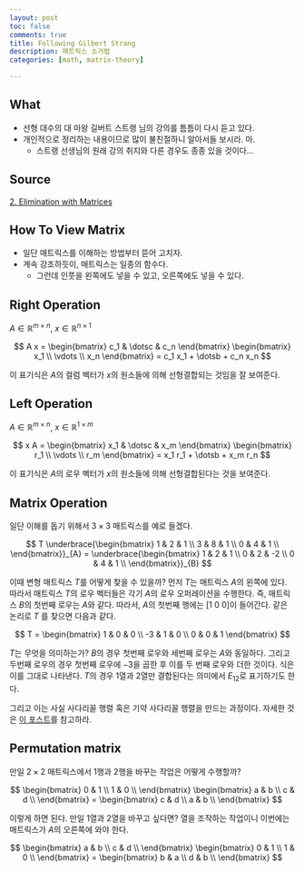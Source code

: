 ```yaml
---
layout: post
toc: false
comments: true
title: Following Gilbert Strang
description: 매트릭스 소거법
categories: [math, matrix-theory]

---
```


## What 

- 선형 대수의 대 마왕 길버트 스트랭 님의 강의를 틈틈이 다시 듣고 있다. 
- 개인적으로 정리하는 내용이므로 많이 불친절하니 알아서들 보시라. 마. 
	- 스트랭 선생님의 원래 강의 취지와 다른 경우도 종종 있을 것이다... 

## Source 

[2. Elimination with Matrices](https://www.youtube.com/watch?v=QVKj3LADCnA)

## How To View Matrix

- 일단 매트릭스를 이해하는 방법부터 뜯어 고치자. 
- 계속 강조하듯이, 매트릭스는 일종의 함수다. 
	- 그런데 인풋을 왼쪽에도 넣을 수 있고, 오른쪽에도 넣을 수 있다. 

## Right Operation 

$A \in {\mathbb R}^{m \times n}$, $x \in {\mathbb R}^{n \times 1}$

$$
A x = 
\begin{bmatrix}
c_1 & \dotsc & c_n
\end{bmatrix}
\begin{bmatrix}
x_1 \\
\vdots \\
x_n
\end{bmatrix} = 
c_1 x_1 + \dotsb + c_n  x_n
$$

이 표기식은 $A$의 컬럼 벡터가 $x$의 원소들에 의해 선형결합되는 것임을 잘 보여준다. 

## Left Operation 

$A \in {\mathbb R}^{m \times n}$, $x \in {\mathbb R}^{1 \times m}$

$$
x A  = 
\begin{bmatrix}
x_1 & \dotsc & x_m
\end{bmatrix}
\begin{bmatrix}
r_1 \\
\vdots \\
r_m
\end{bmatrix} = 
x_1 r_1 + \dotsb + x_m  r_n
$$

이 표기식은 $A$의 로우 벡터가 $x$의 원소들에 의해 선형결합된다는 것을 보여준다. 

## Matrix Operation 

일단 이해를 돕기 위해서 $3 \times 3$ 매트릭스를 예로 들겠다. 

$$
T
\underbrace{\begin{bmatrix}
1 & 2 & 1 \\
3 & 8 & 1 \\
0 & 4 & 1 \\
\end{bmatrix}}_{A} = 
\underbrace{\begin{bmatrix}
1 & 2 & 1 \\
0 & 2 & -2 \\
0 & 4 & 1 \\
\end{bmatrix}}_{B}
$$

이때 변형 매트릭스 $T$를 어떻게 찾을 수 있을까? 먼저 $T$는 매트릭스 $A$의 왼쪽에 있다. 따라서 매트릭스 $T$의 로우 벡터들은 각기 $A$의 로우 오퍼레이션을 수행한다. 즉, 매트릭스 $B$의 첫번째 로우는 $A$와 같다. 따라서, $A$의 첫번째 행에는 $[1~0~0]$이 들어간다. 같은 논리로 $T$ 를 찾으면 다음과 같다. 

$$
T = 
\begin{bmatrix}
1 & 0 & 0 \\
-3 & 1 & 0 \\
0 & 0 & 1
\end{bmatrix}
$$

$T$는 무엇을 의미하는가? $B$의 경우 첫번째 로우와 세번째 로우는 $A$와 동일하다. 그리고 두번째 로우의 경우 첫번째 로우에 $-3$을 곱한 후 이를 두 번째 로우와 더한 것이다. 식은 이를 그대로 나타낸다. $T$의 경우 1열과 2열만 결합된다는 의미에서 $E_{12}$로 표기하기도 한다. 

그리고 이는 사실 사다리꼴 행렬 혹은 기약 사다리꼴 행렬을 만드는 과정이다. 자세한 것은 [이 포스트](https://anarinsk.github.io/lostineconomics-v2-1/math/matrix-theory/2020/01/07/Gauss-Jordan.html)를 참고하라. 

## Permutation matrix 

만일 $2 \times 2$ 매트릭스에서 1행과 2행을 바꾸는 작업은 어떻게 수행할까? 

$$
\begin{bmatrix}
0 & 1  \\
1 & 0 \\
\end{bmatrix}
\begin{bmatrix}
a & b  \\
c & d \\
\end{bmatrix} = 
\begin{bmatrix}
c & d  \\
a & b \\
\end{bmatrix}
$$

이렇게 하면 된다. 만일 1열과 2열을 바꾸고 싶다면? 열을 조작하는 작업이니 이번에는 매트릭스가 $A$의 오른쪽에 와야 한다. 

$$
\begin{bmatrix}
a & b  \\
c & d \\
\end{bmatrix}
\begin{bmatrix}
0 & 1  \\
1 & 0 \\
\end{bmatrix} = 
\begin{bmatrix}
b & a  \\
d & b \\
\end{bmatrix}
$$

<!--stackedit_data:
eyJoaXN0b3J5IjpbMTI5Mjg0OTA5NV19
-->